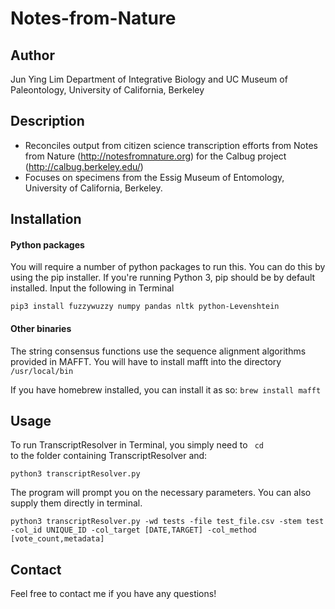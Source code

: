 Notes-from-Nature
=================
## Author
Jun Ying Lim
Department of Integrative Biology and UC Museum of Paleontology, University of California, Berkeley

## Description
* Reconciles output from citizen science transcription efforts from Notes from Nature (http://notesfromnature.org) for the Calbug project (http://calbug.berkeley.edu/)
* Focuses on specimens from the Essig Museum of Entomology, University of California, Berkeley.

## Installation
#### Python packages
You will require a number of python packages to run this. You can do this by using the pip installer. If you're running Python 3, pip should be by default installed. Input the following in Terminal

`pip3 install fuzzywuzzy numpy pandas nltk python-Levenshtein`

#### Other binaries
The string consensus functions use the sequence alignment algorithms provided in MAFFT. You will have to install mafft into the directory `/usr/local/bin`

If you have homebrew installed, you can install it as so:
`brew install mafft`

## Usage
To run TranscriptResolver in Terminal, you simply need to <code> cd </code> to the folder containing TranscriptResolver and:

`python3 transcriptResolver.py`

The program will prompt you on the necessary parameters. You can also supply them directly in terminal.

`python3 transcriptResolver.py -wd tests -file test_file.csv -stem test -col_id UNIQUE_ID -col_target [DATE,TARGET] -col_method [vote_count,metadata]`


## Contact
Feel free to contact me if you have any questions!
